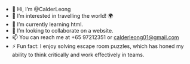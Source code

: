 - 👋 Hi, I’m @CalderLeong
- 👀 I’m interested in travelling the world! 🌍
- 🌱 I’m currently learning html.
- 💞️ I’m looking to collaborate on a website.
- 📫 You can reach me at +65 97212351 or calderleong01@gmail.com
- ⚡ Fun fact: I enjoy solving escape room puzzles, which has honed my ability to think critically and work effectively in teams.


